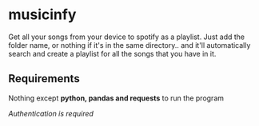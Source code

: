 # musicinfy

Get all your songs from your device to spotify as a playlist.
Just add the folder name, or nothing if it's in the same directory.. and it'll automatically search and create a playlist for all the songs that you have in it.

## Requirements

Nothing except **python, pandas and requests** to run the program

*Authentication is required*
